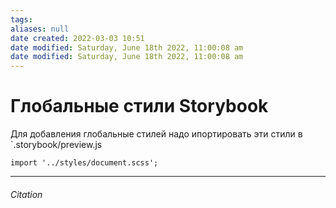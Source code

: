 ```yaml
---
tags: 
aliases: null
date created: 2022-03-03 10:51
date modified: Saturday, June 18th 2022, 11:00:08 am
date modified: Saturday, June 18th 2022, 11:00:08 am
---
```


# Глобальные стили Storybook

Для добавления глобальные стилей надо ипортировать эти стили в `.storybook/preview.js

```
import '../styles/document.scss';
```

---

###### Citation
